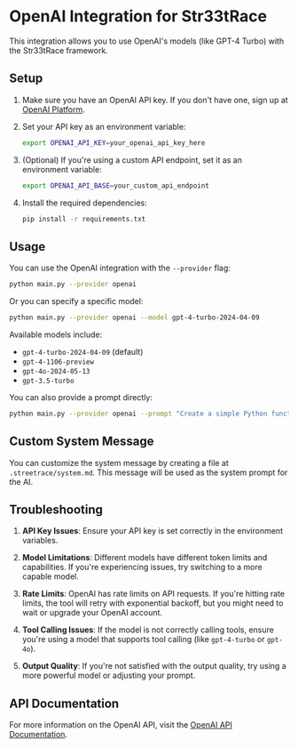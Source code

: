 # OpenAI Integration for Str33tRace

This integration allows you to use OpenAI's models (like GPT-4 Turbo) with the Str33tRace framework.

## Setup

1. Make sure you have an OpenAI API key. If you don't have one, sign up at [OpenAI Platform](https://platform.openai.com).

2. Set your API key as an environment variable:
   ```bash
   export OPENAI_API_KEY=your_openai_api_key_here
   ```

3. (Optional) If you're using a custom API endpoint, set it as an environment variable:
   ```bash
   export OPENAI_API_BASE=your_custom_api_endpoint
   ```

4. Install the required dependencies:
   ```bash
   pip install -r requirements.txt
   ```

## Usage

You can use the OpenAI integration with the `--provider` flag:

```bash
python main.py --provider openai
```

Or you can specify a specific model:

```bash
python main.py --provider openai --model gpt-4-turbo-2024-04-09
```

Available models include:
- `gpt-4-turbo-2024-04-09` (default)
- `gpt-4-1106-preview`
- `gpt-4o-2024-05-13`
- `gpt-3.5-turbo`

You can also provide a prompt directly:

```bash
python main.py --provider openai --prompt "Create a simple Python function to calculate factorial"
```

## Custom System Message

You can customize the system message by creating a file at `.streetrace/system.md`. This message will be used as the system prompt for the AI.

## Troubleshooting

1. **API Key Issues**: Ensure your API key is set correctly in the environment variables.

2. **Model Limitations**: Different models have different token limits and capabilities. If you're experiencing issues, try switching to a more capable model.

3. **Rate Limits**: OpenAI has rate limits on API requests. If you're hitting rate limits, the tool will retry with exponential backoff, but you might need to wait or upgrade your OpenAI account.

4. **Tool Calling Issues**: If the model is not correctly calling tools, ensure you're using a model that supports tool calling (like `gpt-4-turbo` or `gpt-4o`).

5. **Output Quality**: If you're not satisfied with the output quality, try using a more powerful model or adjusting your prompt.

## API Documentation

For more information on the OpenAI API, visit the [OpenAI API Documentation](https://platform.openai.com/docs/api-reference).